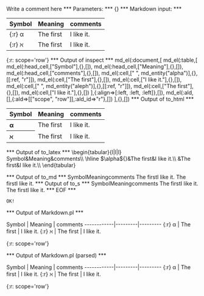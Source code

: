 Write a comment here
*** Parameters: ***
{}
*** Markdown input: ***

  Symbol    | Meaning | comments
------------|---------|---------
{:r} &alpha; | The first | I like it.
{:r} &aleph; | The first | I like it.


{:r: scope='row'}
*** Output of inspect ***
md_el(:document,[
	md_el(:table,[
		md_el(:head_cell,["Symbol"],{},[]),
		md_el(:head_cell,["Meaning"],{},[]),
		md_el(:head_cell,["comments"],{},[]),
		md_el(:cell,[" ", md_entity("alpha")],{},[[:ref, "r"]]),
		md_el(:cell,["The first"],{},[]),
		md_el(:cell,["I like it."],{},[]),
		md_el(:cell,[" ", md_entity("aleph")],{},[[:ref, "r"]]),
		md_el(:cell,["The first"],{},[]),
		md_el(:cell,["I like it."],{},[])
	],{:align=>[:left, :left, :left]},[]),
	md_el(:ald,[],{:ald=>[["scope", "row"]],:ald_id=>"r"},[])
],{},[])
*** Output of to_html ***
<table><thead><tr><th>Symbol</th><th>Meaning</th><th>comments</th></tr></thead><tbody><tr><th scope='row' style='text-align: left;'> &#945;</th><td style='text-align: left;'>The first</td><td style='text-align: left;'>I like it.</td>
</tr><tr><th scope='row' style='text-align: left;'> &aleph;</th><td style='text-align: left;'>The first</td><td style='text-align: left;'>I like it.</td>
</tr></tbody></table>
*** Output of to_latex ***
\begin{tabular}{l|l|l}
Symbol&Meaning&comments\\
\hline 
 $\alpha${}&The first&I like it.\\
 &The first&I like it.\\
\end{tabular}


*** Output of to_md ***
SymbolMeaningcomments The firstI like it. The firstI like it.
*** Output of to_s ***
SymbolMeaningcomments The firstI like it. The firstI like it.
*** EOF ***



	OK!



*** Output of Markdown.pl ***
<p>Symbol    | Meaning | comments
------------|---------|---------
{:r} &alpha; | The first | I like it.
{:r} &aleph; | The first | I like it.</p>

<p>{:r: scope='row'}</p>

*** Output of Markdown.pl (parsed) ***
<p>Symbol    | Meaning | comments
------------|---------|---------
{:r} &alpha; | The first | I like it.
{:r} &aleph; | The first | I like it.</p
   ><p>{:r: scope='row'}</p
 >
